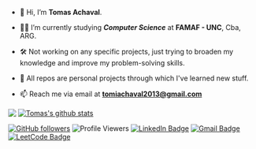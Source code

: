 - 👋 Hi, I’m **Tomas Achaval**.
  
- 👨‍🎓 I’m currently studying ***Computer Science*** at **FAMAF - UNC**, Cba, ARG.
  
- 🛠 Not working on any specific projects, just trying to broaden my knowledge and improve my problem-solving skills.
  
- 🧠 All repos are personal projects through which I've learned new stuff.
  
- 📫 Reach me via email at **tomiachaval2013@gmail.com**

<a href="https://github.com/anuraghazra/github-readme-stats"><img align="center" src="https://github-readme-stats.vercel.app/api/top-langs/?username=achaval-tomas&theme=github_dark&layout=compact&hide_border=true&bg_color=0,100357,5d0191&title_color=fc7f03&text_color=ffffff" /></a>
<a href="https://github.com/anuraghazra/github-readme-stats"><img align="center" src="https://github-readme-stats.vercel.app/api?username=achaval-tomas&theme=github_dark&hide=contribs,issues&show_icons=true&hide_border=true&bg_color=0,5d0191,100357&title_color=fc7f03&text_color=ffffff&rank_icon=percentile" alt="Tomas's github stats" /></a>

[![GitHub followers](https://img.shields.io/github/followers/achaval-tomas.svg?style=for-the-badge&label=Follow&color=orange)](https://github.com/achaval-tomas?tab=followers)
![Profile Viewers](https://komarev.com/ghpvc/?username=achaval-tomas&color=blueviolet&style=for-the-badge)
[![LinkedIn Badge](https://img.shields.io/badge/LinkedIn-blue?style=for-the-badge&logo=linkedin&logoColor=white)](https://www.linkedin.com/in/achaval-tomas/)
[![Gmail Badge](https://img.shields.io/badge/Gmail-white?style=for-the-badge&logo=gmail&logoColor=red)](mailto:tomiachaval2013@gmail.com)
[![LeetCode Badge](https://img.shields.io/badge/Leetcode-black?style=for-the-badge&logo=leetcode&logoColor=yellow)](https://leetcode.com/tomiachaval2013/)
